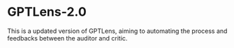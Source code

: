 # GPTLens-2.0

This is a updated version of GPTLens, aiming to automating the process and feedbacks between the auditor and critic.